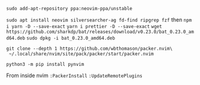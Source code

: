 `sudo add-apt-repository ppa:neovim-ppa/unstable`

`sudo apt install neovim silversearcher-ag fd-find ripgrep fzf`
then
`npm i yarn -D --save-exact`
`yarn i prettier -D --save-exact`
`wget https://github.com/sharkdp/bat/releases/download/v0.23.0/bat_0.23.0_amd64.deb`
`sudo dpkg -i bat_0.23.0_amd64.deb`
```
git clone --depth 1 https://github.com/wbthomason/packer.nvim\
 ~/.local/share/nvim/site/pack/packer/start/packer.nvim
```
`python3 -m pip install pynvim`

From inside nvim
`:PackerInstall`
`:UpdateRemotePlugins`
